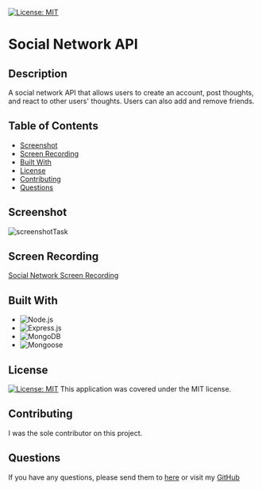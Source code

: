 [![License: MIT](https://img.shields.io/badge/License-MIT-yellow.svg)](https://opensource.org/licenses/MIT)

# Social Network API

## Description

A social network API that allows users to create an account, post thoughts, and react to other users' thoughts. Users can also add and remove friends.

## Table of Contents

- [Screenshot](#screenshot)
- [Screen Recording](#screen-recording)
- [Built With](#built-with)
- [License](#license)
- [Contributing](#contributing)
- [Questions](#questions)

## Screenshot

  ![screenshotTask](./assets/img/Screenshot%202024-07-03%20at%202.03.32 PM.png)

## Screen Recording
[Social Network Screen Recording](https://drive.google.com/file/d/1O42DG3njioD_aISiVVksfMvzgy0DqoeR/view?usp=sharing)

## Built With
- ![Node.js](https://img.shields.io/badge/Node.js-43853D?style=for-the-badge&logo=node.js&logoColor=white)
- ![Express.js](https://img.shields.io/badge/Express.js-000000?style=for-the-badge&logo=express&logoColor=white)
- ![MongoDB](https://img.shields.io/badge/MongoDB-4EA94B?style=for-the-badge&logo=mongodb&logoColor=white)
- ![Mongoose](https://img.shields.io/badge/Mongoose-880000?style=for-the-badge&logo=mongoose&logoColor=white)

## License

[![License: MIT](https://img.shields.io/badge/License-MIT-yellow.svg)](https://opensource.org/licenses/MIT)
This application was covered under the MIT license.

## Contributing

I was the sole contributor on this project.

## Questions

If you have any questions, please send them to [here](mailto:clarissamobley@me.com)
or visit my [GitHub](https://github.com/ClarissaMobley)